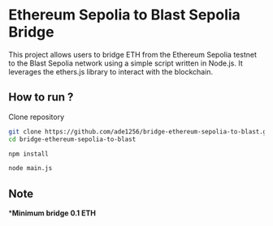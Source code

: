 
# Ethereum Sepolia to Blast Sepolia Bridge

This project allows users to bridge ETH from the Ethereum Sepolia testnet to the Blast Sepolia network using a simple script written in Node.js. It leverages the ethers.js library to interact with the blockchain.
## How to run ?

Clone repository

```bash
git clone https://github.com/ade1256/bridge-ethereum-sepolia-to-blast.git
cd bridge-ethereum-sepolia-to-blast
```

```bash
npm install
```

```bash
node main.js
```

## Note

***Minimum bridge 0.1 ETH**